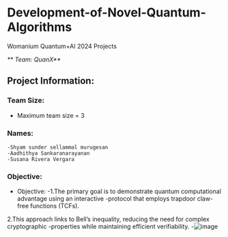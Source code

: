 # Development-of-Novel-Quantum-Algorithms
Womanium Quantum+AI 2024 Projects



_** Team: QuanX**_



## Project Information:

### Team Size:
  - Maximum team size = 3
### Names:
    -Shyam sunder sellammal murugesan
    -Aadhithya Sankaranarayanan
    -Susana Rivera Vergara

### Objective:
  - Objective: 
     -1.The primary goal is to demonstrate quantum computational advantage using an interactive 
     -protocol that employs trapdoor claw-free functions (TCFs). 

2.This approach links to Bell’s inequality, reducing the need for complex cryptographic 
    -properties while maintaining efficient verifiability.
    -![image](https://github.com/user-attachments/assets/c1c32c3e-0828-49a2-b7b0-5fcd4488bae5)

